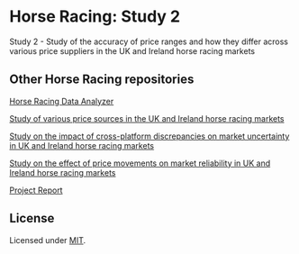 # Horse Racing: Study 2
Study 2 - Study of the accuracy of price ranges and how they differ across various price suppliers in the UK and Ireland horse racing markets

## Other Horse Racing repositories

[Horse Racing Data Analyzer](https://github.com/adamcorren/horse_racing_data_analyzer)

[Study of various price sources in the UK and Ireland horse racing markets](https://github.com/adamcorren/horse_racing_study_1)

[Study on the impact of cross-platform discrepancies on market uncertainty in UK and Ireland horse racing markets](https://github.com/adamcorren/horse_racing_study_3)

[Study on the effect of price movements on market reliability in UK and Ireland horse racing markets](https://github.com/adamcorren/horse_racing_study_4)

[Project Report](https://github.com/adamcorren/horse_racing_project_report)

## License

Licensed under [MIT]((https://opensource.org/license/mit/)).
